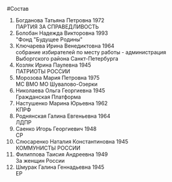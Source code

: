 #Состав
1. Богданова Татьяна Петровна 1972   
    ПАРТИЯ ЗА СПРАВЕДЛИВОСТЬ
2. Болобан Надежда Викторовна 1993   
    "Фонд "Будущее Родины"
3. Ключарева Ирина Венедиктовна 1964   
    собрание избирателей по месту работы - администрация Выборгского района Санкт-Петербурга
4. Козляк Ирина Паулевна 1945   
    ПАТРИОТЫ РОССИИ
5. Морозова Мария Петровна 1975   
    МС ВМО МО Шувалово-Озерки
6. Николаева Ольга Георгиевна 1945   
    Гражданская Платформа
7. Настушенко Марина Юрьевна 1962   
    КПРФ
8. Роднянская Галина Евгеньевна 1964   
    ЛДПР
9. Саенко Игорь Георгиевич 1948   
    СР
10. Слюсаренко Наталия Константиновна 1945   
    КОММУНИСТЫ РОССИИ
11. Филиппова Таисия Андреевна 1949   
    За женщин России
12. Шмурак Галина Геннадьевна 1945   
    ЕР
